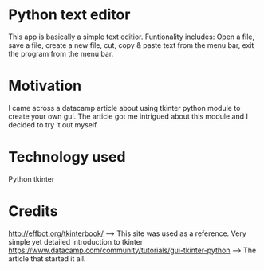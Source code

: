  
# Python text editor
This app is basically a simple text editior. Funtionality includes: Open a file, save a file, create a new file, cut, copy & paste text from the menu bar, exit the program from the menu bar.

# Motivation
I came across a datacamp article about using tkinter python module to create your own gui. The article got me intrigued about this module and I decided to try it out myself.

# Technology used

Python tkinter

# Credits
http://effbot.org/tkinterbook/ --> This site was used as a reference. Very simple yet detailed introduction to tkinter
https://www.datacamp.com/community/tutorials/gui-tkinter-python --> The article that started it all.
